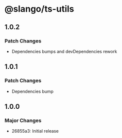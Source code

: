 # @slango/ts-utils

## 1.0.2

### Patch Changes

- Dependencies bumps and devDependencies rework

## 1.0.1

### Patch Changes

- Dependencies bump

## 1.0.0

### Major Changes

- 26855a3: Initial release
